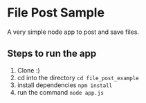 # File Post Sample
A very simple node app to post and save files.


## Steps to run the app
1. Clone :)
2. cd into the directory <code>cd file_post_example</code>
3. install dependencies <code>npm install</code>
4. run the command <code>node app.js</code>
